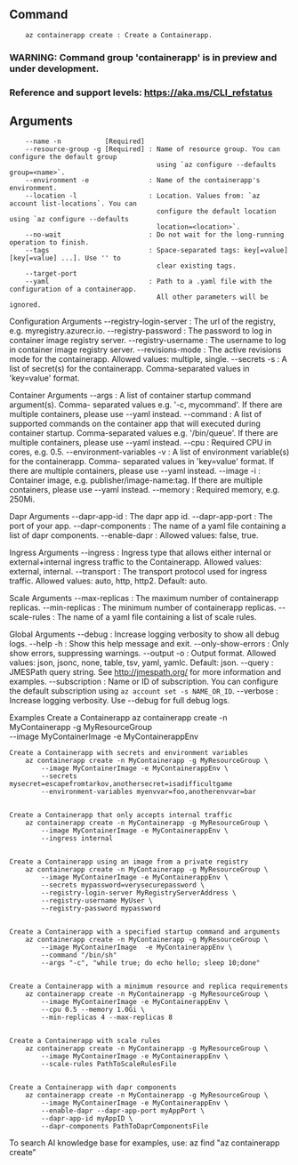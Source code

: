
## Command
```
    az containerapp create : Create a Containerapp.
```    

### WARNING: Command group 'containerapp' is in preview and under development.
### Reference and support levels: https://aka.ms/CLI_refstatus

## Arguments
```
    --name -n           [Required]
    --resource-group -g [Required] : Name of resource group. You can configure the default group
                                     using `az configure --defaults group=<name>`.
    --environment -e               : Name of the containerapp's environment.
    --location -l                  : Location. Values from: `az account list-locations`. You can
                                     configure the default location using `az configure --defaults
                                     location=<location>`.
    --no-wait                      : Do not wait for the long-running operation to finish.
    --tags                         : Space-separated tags: key[=value] [key[=value] ...]. Use '' to
                                     clear existing tags.
    --target-port
    --yaml                         : Path to a .yaml file with the configuration of a containerapp.
                                     All other parameters will be ignored.
```                                     

Configuration Arguments
    --registry-login-server        : The url of the registry, e.g. myregistry.azurecr.io.
    --registry-password            : The password to log in container image registry server.
    --registry-username            : The username to log in container image registry server.
    --revisions-mode               : The active revisions mode for the containerapp.  Allowed
                                     values: multiple, single.
    --secrets -s                   : A list of secret(s) for the containerapp. Comma-separated
                                     values in 'key=value' format.

Container Arguments
    --args                         : A list of container startup command argument(s). Comma-
                                     separated values e.g. '-c, mycommand'. If there are multiple
                                     containers, please use --yaml instead.
    --command                      : A list of supported commands on the container app that will
                                     executed during container startup. Comma-separated values e.g.
                                     '/bin/queue'. If there are multiple containers, please use
                                     --yaml instead.
    --cpu                          : Required CPU in cores, e.g. 0.5.
    --environment-variables -v     : A list of environment variable(s) for the containerapp. Comma-
                                     separated values in 'key=value' format. If there are multiple
                                     containers, please use --yaml instead.
    --image -i                     : Container image, e.g. publisher/image-name:tag. If there are
                                     multiple containers, please use --yaml instead.
    --memory                       : Required memory, e.g. 250Mi.

Dapr Arguments
    --dapr-app-id                  : The dapr app id.
    --dapr-app-port                : The port of your app.
    --dapr-components              : The name of a yaml file containing a list of dapr components.
    --enable-dapr                  : Allowed values: false, true.

Ingress Arguments
    --ingress                      : Ingress type that allows either internal or external+internal
                                     ingress traffic to the Containerapp.  Allowed values: external,
                                     internal.
    --transport                    : The transport protocol used for ingress traffic.  Allowed
                                     values: auto, http, http2.  Default: auto.

Scale Arguments
    --max-replicas                 : The maximum number of containerapp replicas.
    --min-replicas                 : The minimum number of containerapp replicas.
    --scale-rules                  : The name of a yaml file containing a list of scale rules.

Global Arguments
    --debug                        : Increase logging verbosity to show all debug logs.
    --help -h                      : Show this help message and exit.
    --only-show-errors             : Only show errors, suppressing warnings.
    --output -o                    : Output format.  Allowed values: json, jsonc, none, table, tsv,
                                     yaml, yamlc.  Default: json.
    --query                        : JMESPath query string. See http://jmespath.org/ for more
                                     information and examples.
    --subscription                 : Name or ID of subscription. You can configure the default
                                     subscription using `az account set -s NAME_OR_ID`.
    --verbose                      : Increase logging verbosity. Use --debug for full debug logs.

Examples
    Create a Containerapp
        az containerapp create -n MyContainerapp -g MyResourceGroup \
            --image MyContainerImage -e MyContainerappEnv


    Create a Containerapp with secrets and environment variables
        az containerapp create -n MyContainerapp -g MyResourceGroup \
            --image MyContainerImage -e MyContainerappEnv \
            --secrets mysecret=escapefromtarkov,anothersecret=isadifficultgame
            --environment-variables myenvvar=foo,anotherenvvar=bar


    Create a Containerapp that only accepts internal traffic
        az containerapp create -n MyContainerapp -g MyResourceGroup \
            --image MyContainerImage -e MyContainerappEnv \
            --ingress internal


    Create a Containerapp using an image from a private registry
        az containerapp create -n MyContainerapp -g MyResourceGroup \
            --image MyContainerImage -e MyContainerappEnv \
            --secrets mypassword=verysecurepassword \
            --registry-login-server MyRegistryServerAddress \
            --registry-username MyUser \
            --registry-password mypassword


    Create a Containerapp with a specified startup command and arguments
        az containerapp create -n MyContainerapp -g MyResourceGroup \
            --image MyContainerImage  -e MyContainerappEnv \
            --command "/bin/sh"
            --args "-c", "while true; do echo hello; sleep 10;done"


    Create a Containerapp with a minimum resource and replica requirements
        az containerapp create -n MyContainerapp -g MyResourceGroup \
            --image MyContainerImage -e MyContainerappEnv \
            --cpu 0.5 --memory 1.0Gi \
            --min-replicas 4 --max-replicas 8


    Create a Containerapp with scale rules
        az containerapp create -n MyContainerapp -g MyResourceGroup \
            --image MyContainerImage -e MyContainerappEnv \
            --scale-rules PathToScaleRulesFile


    Create a Containerapp with dapr components
        az containerapp create -n MyContainerapp -g MyResourceGroup \
            --image MyContainerImage -e MyContainerappEnv \
            --enable-dapr --dapr-app-port myAppPort \
            --dapr-app-id myAppID \
            --dapr-components PathToDaprComponentsFile


To search AI knowledge base for examples, use: az find "az containerapp create"
